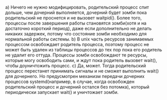 a) Ничего не нужно модифицировать, родительский процесс спит дольше, чем дочерний выполняется,
дочерний будет зомби пока родительский не проснется и не вызовет waitpid(). Более того,
процессы после завершения работы становятся зомби(хотя и на достаточно короткий период), даже
если дополнительно не делать никаких задержек, потому что состояние зомби необходимо для 
нормальной работы системы.
b) В unix часть ресурсов занимаемых процессом освобождает родитель процесса, поэтому процесс
не может быть удален из таблицы процессов до тех пор пока его родитель не удалит его оттуда.
Процессы зомби освобождают те ресурсы, которые могу освободить сами, и ждут пока родитель
вызовет wait(), чтобы доуничтожить процесс.
с) Да, может. Тогда родительский процесс перестанет принимать сигналы и не сможет выполнить
wait() для дочернего. Но предусмотрен механизм передачи дочерних процессов systemd(например,
в случае, когда освобожден родительский процесс и дочерний остался без потомка), который
периодически запускает wait() и уничтожает зомби.
